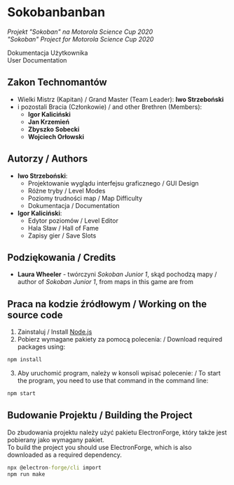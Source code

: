 # Sokobanbanban

*Projekt "Sokoban" na Motorola Science Cup 2020*  
*"Sokoban" Project for Motorola Science Cup 2020*

Dokumentacja Użytkownika  
User Documentation

## Zakon Technomantów

* Wielki Mistrz (Kapitan) / Grand Master (Team Leader): **Iwo Strzeboński**
* i pozostali Bracia (Członkowie) / and other Brethren (Members):
  * **Igor Kaliciński**
  * **Jan Krzemień**
  * **Zbyszko Sobecki**
  * **Wojciech Orłowski**

## Autorzy / Authors

* **Iwo Strzeboński**:
  * Projektowanie wyglądu interfejsu graficznego / GUI Design
  * Różne tryby / Level Modes
  * Poziomy trudności map / Map Difficulty
  * Dokumentacja / Documentation
* **Igor Kaliciński**:
  * Edytor poziomów / Level Editor
  * Hala Sław / Hall of Fame
  * Zapisy gier / Save Slots

## Podziękowania / Credits

* **Laura Wheeler** -
twórczyni *Sokoban Junior 1*, skąd pochodzą mapy /
author of *Sokoban Junior 1*, from maps in this game are from

## Praca na kodzie źródłowym / Working on the source code

1. Zainstaluj / Install [Node.js]
2. Pobierz wymagane pakiety za pomocą polecenia: / Download required packages using:

```cmd
npm install
```

3. Aby uruchomić program, należy w konsoli wpisać polecenie: / To start the program, you need to use that command in the command line:

```cmd
npm start
```

## Budowanie Projektu / Building the Project

Do zbudowania projektu należy użyć pakietu ElectronForge, który także jest pobierany jako wymagany pakiet.  
To build the project you should use ElectronForge, which is also downloaded as a required dependency.

```cmd
npx @electron-forge/cli import
npm run make
```

[Node.js]:https://nodejs.org/en/download/
